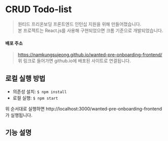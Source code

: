 # CRUD Todo-list

>원티드 프리온보딩 프론트엔드 인턴십 지원을 위해 만들어졌습니다. \
>본 프로젝트는 React.js를 사용해 구현되었으면 크롬 기준으로 개발되었습니다.

#### 배포 주소
> <https://namkungsujeong.github.io/wanted-pre-onboarding-frontend/> \
> 위 링크로 들어가면 github.io에 배포된 사이트로 연결됩니다.

## 로컬 실행 방법

- 의존성 설치: ```$ npm install``` 
- 로컬 실행: ```$ npm start``` 

위 순서대로 실행하면 http://localhost:3000/wanted-pre-onboarding-frontend 가 실행됩니다.

## 기능 설명




